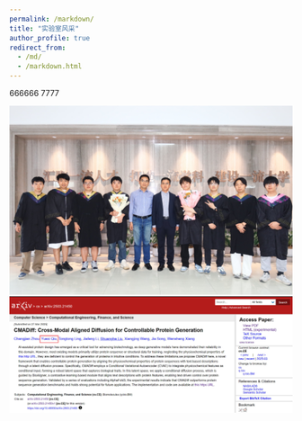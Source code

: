 ```yaml
---
permalink: /markdown/
title: "实验室风采"
author_profile: true
redirect_from: 
  - /md/
  - /markdown.html
---
```


666666
7777

![校长与实验室毕业生合影](../images/IMG_5637.JPG)
![](../images/arxiv.jpg)
